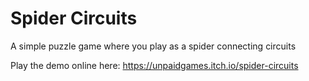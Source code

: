 # Spider Circuits
A simple puzzle game where you play as a spider connecting circuits

Play the demo online here: https://unpaidgames.itch.io/spider-circuits
